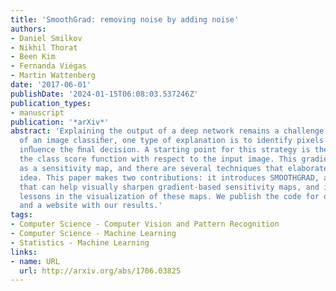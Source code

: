 ```yaml
---
title: 'SmoothGrad: removing noise by adding noise'
authors:
- Daniel Smilkov
- Nikhil Thorat
- Been Kim
- Fernanda Viégas
- Martin Wattenberg
date: '2017-06-01'
publishDate: '2024-01-15T06:08:03.537246Z'
publication_types:
- manuscript
publication: '*arXiv*'
abstract: 'Explaining the output of a deep network remains a challenge. In the case
  of an image classiﬁer, one type of explanation is to identify pixels that strongly
  inﬂuence the ﬁnal decision. A starting point for this strategy is the gradient of
  the class score function with respect to the input image. This gradient can be interpreted
  as a sensitivity map, and there are several techniques that elaborate on this basic
  idea. This paper makes two contributions: it introduces SMOOTHGRAD, a simple method
  that can help visually sharpen gradient-based sensitivity maps, and it discusses
  lessons in the visualization of these maps. We publish the code for our experiments
  and a website with our results.'
tags:
- Computer Science - Computer Vision and Pattern Recognition
- Computer Science - Machine Learning
- Statistics - Machine Learning
links:
- name: URL
  url: http://arxiv.org/abs/1706.03825
---
```

